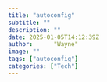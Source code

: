 ```yaml
---
title: "autoconfig"
subtitle: ""
description: ""
date: 2025-01-05T14:12:39Z
author:      "Wayne"
image: ""
tags: ["autoconfig"]
categories: ["Tech"]
---
```

